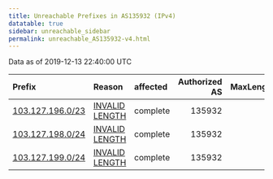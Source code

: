 ```yaml
---
title: Unreachable Prefixes in AS135932 (IPv4)
datatable: true
sidebar: unreachable_sidebar
permalink: unreachable_AS135932-v4.html
---
```


Data as of 2019-12-13 22:40:00 UTC


<div class="datatable-begin"></div>

| Prefix                                                     | Reason                                                                                                      | affected   |   Authorized AS |   MaxLength | Anchor                                       |   unreachable /24s |
|:-----------------------------------------------------------|:------------------------------------------------------------------------------------------------------------|:-----------|----------------:|------------:|:---------------------------------------------|-------------------:|
| [103.127.196.0/23](https://stat.ripe.net/103.127.196.0/23) | [INVALID LENGTH](https://rpki-validator.ripe.net/announcement-preview?asn=AS135932&prefix=103.127.196.0/23) | complete   |          135932 |          22 | [APNIC](unreachable_APNIC_RPKI_Root-v4.html) |                  2 |
| [103.127.198.0/24](https://stat.ripe.net/103.127.198.0/24) | [INVALID LENGTH](https://rpki-validator.ripe.net/announcement-preview?asn=AS135932&prefix=103.127.198.0/24) | complete   |          135932 |          22 | [APNIC](unreachable_APNIC_RPKI_Root-v4.html) |                  1 |
| [103.127.199.0/24](https://stat.ripe.net/103.127.199.0/24) | [INVALID LENGTH](https://rpki-validator.ripe.net/announcement-preview?asn=AS135932&prefix=103.127.199.0/24) | complete   |          135932 |          22 | [APNIC](unreachable_APNIC_RPKI_Root-v4.html) |                  1 |

<div class="datatable-end"></div>